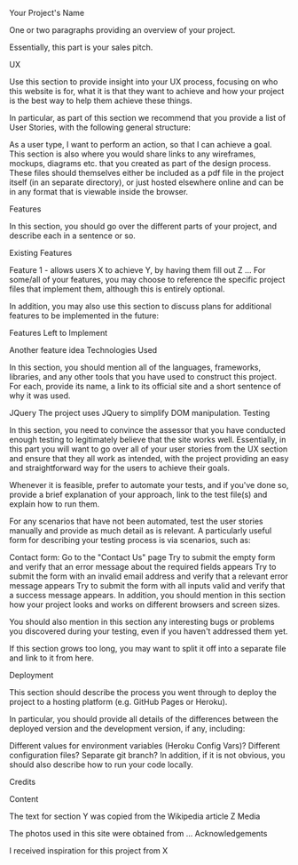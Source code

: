 Your Project's Name

One or two paragraphs providing an overview of your project.

Essentially, this part is your sales pitch.

UX

Use this section to provide insight into your UX process, focusing on who this website is for, what it is that they want to achieve and how your project is the best way to help them achieve these things.

In particular, as part of this section we recommend that you provide a list of User Stories, with the following general structure:

As a user type, I want to perform an action, so that I can achieve a goal.
This section is also where you would share links to any wireframes, mockups, diagrams etc. that you created as part of the design process. These files should themselves either be included as a pdf file in the project itself (in an separate directory), or just hosted elsewhere online and can be in any format that is viewable inside the browser.

Features

In this section, you should go over the different parts of your project, and describe each in a sentence or so.

Existing Features

Feature 1 - allows users X to achieve Y, by having them fill out Z
...
For some/all of your features, you may choose to reference the specific project files that implement them, although this is entirely optional.

In addition, you may also use this section to discuss plans for additional features to be implemented in the future:

Features Left to Implement

Another feature idea
Technologies Used

In this section, you should mention all of the languages, frameworks, libraries, and any other tools that you have used to construct this project. For each, provide its name, a link to its official site and a short sentence of why it was used.

JQuery
The project uses JQuery to simplify DOM manipulation.
Testing

In this section, you need to convince the assessor that you have conducted enough testing to legitimately believe that the site works well. Essentially, in this part you will want to go over all of your user stories from the UX section and ensure that they all work as intended, with the project providing an easy and straightforward way for the users to achieve their goals.

Whenever it is feasible, prefer to automate your tests, and if you've done so, provide a brief explanation of your approach, link to the test file(s) and explain how to run them.

For any scenarios that have not been automated, test the user stories manually and provide as much detail as is relevant. A particularly useful form for describing your testing process is via scenarios, such as:

Contact form:
Go to the "Contact Us" page
Try to submit the empty form and verify that an error message about the required fields appears
Try to submit the form with an invalid email address and verify that a relevant error message appears
Try to submit the form with all inputs valid and verify that a success message appears.
In addition, you should mention in this section how your project looks and works on different browsers and screen sizes.

You should also mention in this section any interesting bugs or problems you discovered during your testing, even if you haven't addressed them yet.

If this section grows too long, you may want to split it off into a separate file and link to it from here.

Deployment

This section should describe the process you went through to deploy the project to a hosting platform (e.g. GitHub Pages or Heroku).

In particular, you should provide all details of the differences between the deployed version and the development version, if any, including:

Different values for environment variables (Heroku Config Vars)?
Different configuration files?
Separate git branch?
In addition, if it is not obvious, you should also describe how to run your code locally.

Credits

Content

The text for section Y was copied from the Wikipedia article Z
Media

The photos used in this site were obtained from ...
Acknowledgements

I received inspiration for this project from X